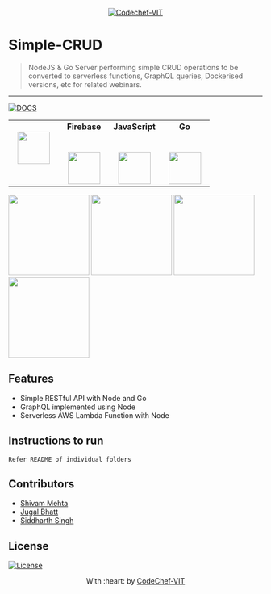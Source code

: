 <p align="center"><a href="https://www.codechefvit.com" target="_blank"><img src="https://s3.amazonaws.com/codechef_shared/sites/all/themes/abessive/logo-3.png" title="CodeChef-VIT" alt="Codechef-VIT"></a>
</p>

# Simple-CRUD

> <Subtitle>
> NodeJS & Go Server performing simple CRUD operations to be converted to serverless functions, GraphQL queries, Dockerised versions, etc for related webinars.

---
[![DOCS](https://img.shields.io/badge/Documentation-see%20docs-green?style=flat-square&logo=appveyor)](documenter.getpostman.com/view/10014129/tvym3vdp) 

<table>
  <tbody>
    <tr valign="top">
      <td width="25%" align="center">
	      <br>
        <img height="64px" src="https://cdn.worldvectorlogo.com/logos/flutter.svg">
      </td>
      <td width="25%" align="center">
        <span><strong>Firebase</strong></span><br><br><br>
        <img height="64px" src="https://www.brandeps.com/logo-download/F/Firebase-logo-vector-02.svg">
      </td>
      <td width="25%" align="center">
        <span><strong>JavaScript</strong></span><br><br><br>
        <img height="64px" src="https://cdn.svgporn.com/logos/javascript.svg">
      </td>
      <td width="25%" align="center">
        <span><strong>Go</strong></span><br><br><br>
        <img height="64px" src="https://i0.wp.com/9to5google.com/wp-content/uploads/sites/4/2018/08/golang-header.jpg?w=2500&quality=82&strip=all&ssl=1">
      </td>
    </tr>
    
  </tbody>
</table>

<p float="center">
<img src="https://upload.wikimedia.org/wikipedia/commons/d/d9/Node.js_logo.svg" width="160">
<img src="https://upload.wikimedia.org/wikipedia/commons/0/05/Go_Logo_Blue.svg" width="160">
<img src="https://miro.medium.com/max/1400/1*GkrYGz_r9W6AVgEloQpJFQ.png" width="160">
<img src="https://miro.medium.com/max/1400/1*CuALG7dV2rLky1sapJbnUQ.png" width="160">
</p>


## Features
- Simple RESTful API with Node and Go
- GraphQL implemented using Node
- Serverless AWS Lambda Function with Node

## Instructions to run
```
Refer README of individual folders
```

## Contributors
- <a href="https://github.com/N0v0cain3">Shivam Mehta</a>
- <a href="https://github.com/jugaldb">Jugal Bhatt</a>
- <a href="https://github.com/44t4nk1">Siddharth Singh</a>

## License
[![License](http://img.shields.io/:license-mit-blue.svg?style=flat-square)](http://badges.mit-license.org)

<p align="center">
	With :heart: by <a href="https://www.codechefvit.com" target="_blank">CodeChef-VIT</a>
</p>
